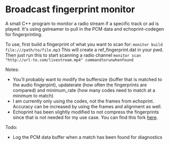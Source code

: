 # Broadcast fingerprint monitor

A small C++ program to monitor a radio stream if a specific track or ad is played. It's using gstreamer to pull in the PCM data and echoprint-codegen for fingerprinting.

To use, first build a fingerprint of what you want to scan for:
	`monitor build file:///path/to/file.mp3`
This will create a ref_fingerprint.dat in your pwd. Then just run this to start scanning a radio channel
	`monitor scan "http://url-to.com/livestream.mp4" commandtorunwhenfound`

Notes:
- You'll probably want to modify the buffersize (buffer that is matched to the audio fingerpint), updaterate (how often the fingerprints are compared) and minimum_rate (how many codes need to match at a minimum to match)
- I am currently only using the codes, not the frames from echoprint. Accuracy can be increased by using the frames and alignment as well.
- Echoprint has been slightly modified to not compress the fingerprints since that is not needed for my use case. You can find this fork [here](https://github.com/ThomasColliers/echoprint-codegen).

Todo:
- Log the PCM data buffer when a match has been found for diagnostics
